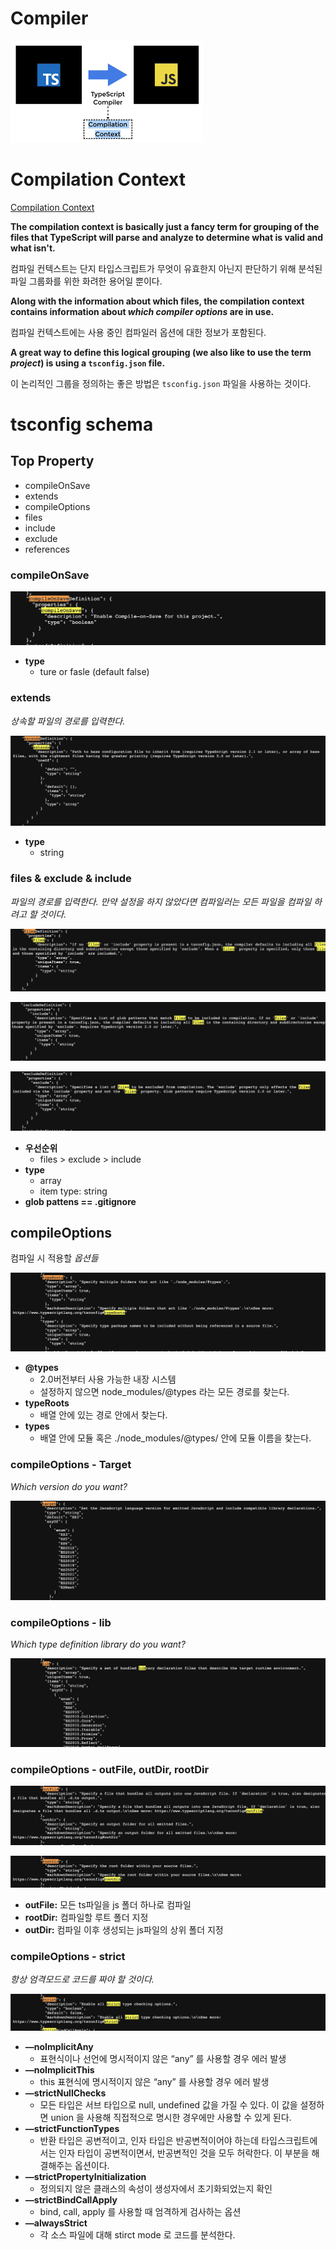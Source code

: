 # Compiler

![](./img/compiler-01.png)

# Compilation Context

[Compilation Context](https://basarat.gitbook.io/typescript/project/compilation-context)

**The compilation context is basically just a fancy term for grouping of the files that TypeScript will parse and analyze to determine what is valid and what isn't.**

컴파일 컨텍스트는 단지 타입스크립트가 무엇이 유효한지 아닌지 판단하기 위해 분석된 파일 그룹화를 위한 화려한 용어일 뿐이다.

**Along with the information about which files, the compilation context contains information about _which compiler options_ are in use.**

컴파일 컨텍스트에는 사용 중인 컴파일러 옵션에 대한 정보가 포함된다.

**A great way to define this logical grouping (we also like to use the term _project_) is using a `tsconfig.json` file.**

이 논리적인 그룹을 정의하는 좋은 방법은 `tsconfig.json` 파일을 사용하는 것이다.

# tsconfig schema

[](https://json.schemastore.org/tsconfig)

## Top Property

- compileOnSave
- extends
- compileOptions
- files
- include
- exclude
- references

### compileOnSave

![](./img/compiler-02.png)

- **type**
  - ture or fasle (default false)

### extends

_상속할 파일의 경로를 입력한다._

![](./img/compiler-03.png)

- **type**
  - string

### files & exclude & include

_파일의 경로를 입력한다. 만약 설정을 하지 않았다면 컴파일러는 모든 파일을 컴파일 하려고 할 것이다._

![](./img/compiler-04.png)

![](./img/compiler-05.png)

![](./img/compiler-06.png)

- **우선순위**
  - files > exclude > include
- **type**
  - array
  - item type: string
- **glob pattens == .gitignore**

## compileOptions

컴파일 시 적용할 _옵션들_

![](./img/compiler-07.png)

- **@types**
  - 2.0버전부터 사용 가능한 내장 시스템
  - 설정하지 않으면 node_modules/@types 라는 모든 경로를 찾는다.
- **typeRoots**
  - 배열 안에 있는 경로 안에서 찾는다.
- **types**
  - 배열 안에 모듈 혹은 ./node_modules/@types/ 안에 모듈 이름을 찾는다.

### compileOptions - Target

_Which version do you want?_

![](./img/compiler-08.png)

### compileOptions - lib

_Which type definition library do you want?_

![](./img/compiler-09.png)

### compileOptions - outFile, outDir, rootDir

![](./img/compiler-10.png)

![](./img/compiler-11.png)

- **outFile:** 모든 ts파일을 js 폴더 하나로 컴파일
- **rootDir:** 컴파일할 루트 폴더 지정
- **outDir:** 컴파일 이후 생성되는 js파일의 상위 폴더 지정

### compileOptions - strict

_항상 엄격모드로 코드를 짜야 할 것이다._

![](./img/compiler-12.png)

- **—noImplicitAny**
  - 표현식이나 선언에 명시적이지 않은 “any” 를 사용할 경우 에러 발생
- **—noImplicitThis**
  - this 표현식에 명시적이지 않은 “any” 를 사용할 경우 에러 발생
- **—strictNullChecks**
  - 모든 타입은 서브 타입으로 null, undefined 값을 가질 수 있다. 이 값을 설정하면 union 을 사용해 직접적으로 명시한 경우에만 사용할 수 있게 된다.
- **—strictFunctionTypes**
  - 반환 타입은 공변적이고, 인자 타입은 반공변적이어야 하는데 타입스크립트에서는 인자 타입이 공변적이면서, 반공변적인 것을 모두 허락한다. 이 부분을 해결해주는 옵션이다.
- **—strictPropertyInitialization**
  - 정의되지 않은 클래스의 속성이 생성자에서 초기화되었는지 확인
- **—strictBindCallApply**
  - bind, call, apply 를 사용할 때 엄격하게 검사하는 옵션
- **—alwaysStrict**
  - 각 소스 파일에 대해 stirct mode 로 코드를 분석한다.
